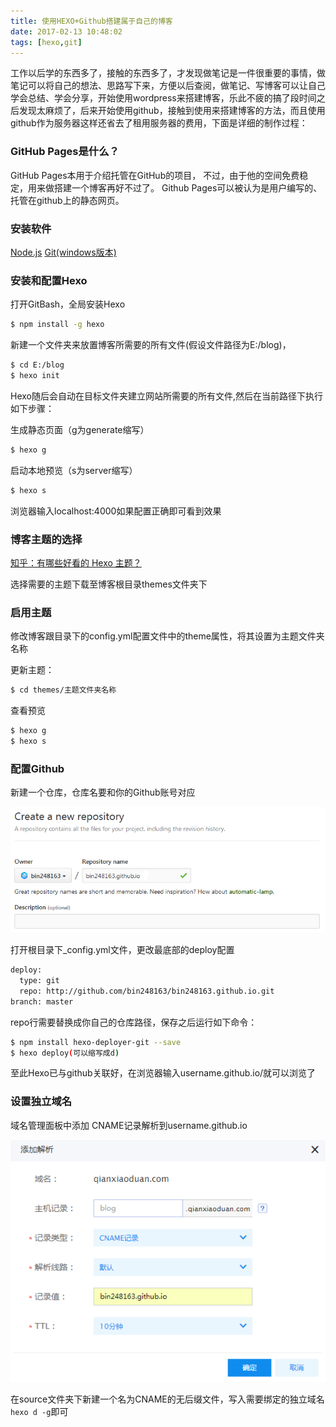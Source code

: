 ```yaml
---
title: 使用HEXO+Github搭建属于自己的博客
date: 2017-02-13 10:48:02
tags: [hexo,git]
---
```


工作以后学的东西多了，接触的东西多了，才发现做笔记是一件很重要的事情，做笔记可以将自己的想法、思路写下来，方便以后查阅，做笔记、写博客可以让自己学会总结、学会分享，开始使用wordpress来搭建博客，乐此不疲的搞了段时间之后发现太麻烦了，后来开始使用github，接触到使用来搭建博客的方法，而且使用github作为服务器这样还省去了租用服务器的费用，下面是详细的制作过程：

### GitHub Pages是什么？

GitHub Pages本用于介绍托管在GitHub的项目， 不过，由于他的空间免费稳定，用来做搭建一个博客再好不过了。
Github Pages可以被认为是用户编写的、托管在github上的静态网页。
<!--more-->
### 安装软件

[Node.js](https://nodejs.org/en/)
[Git(windows版本)](https://git-for-windows.github.io/)

### 安装和配置Hexo

打开GitBash，全局安装Hexo

``` bash
$ npm install -g hexo
```

新建一个文件夹来放置博客所需要的所有文件(假设文件路径为E:/blog)，

``` bash
$ cd E:/blog
$ hexo init
```

Hexo随后会自动在目标文件夹建立网站所需要的所有文件,然后在当前路径下执行如下步骤：

生成静态页面（g为generate缩写）

``` bash
$ hexo g
```
启动本地预览（s为server缩写）
``` bash
$ hexo s
```

浏览器输入localhost:4000如果配置正确即可看到效果

### 博客主题的选择

[知乎：有哪些好看的 Hexo 主题？](https://www.zhihu.com/question/24422335)

选择需要的主题下载至博客根目录themes文件夹下

### 启用主题

修改博客跟目录下的config.yml配置文件中的theme属性，将其设置为主题文件夹名称

更新主题：
``` bash
$ cd themes/主题文件夹名称
```
查看预览
``` bash
$ hexo g
$ hexo s
```

### 配置Github

新建一个仓库，仓库名要和你的Github账号对应

![新建一个仓库](hexo1/repo.png)

打开根目录下_config.yml文件，更改最底部的deploy配置
``` bash
deploy: 
  type: git
  repo: http://github.com/bin248163/bin248163.github.io.git
branch: master
```
repo行需要替换成你自己的仓库路径，保存之后运行如下命令：
``` bash
$ npm install hexo-deployer-git --save
$ hexo deploy(可以缩写成d)
```
至此Hexo已与github关联好，在浏览器输入username.github.io/就可以浏览了
### 设置独立域名
域名管理面板中添加 CNAME记录解析到username.github.io

![hexo](hexo1/3.png)

在source文件夹下新建一个名为CNAME的无后缀文件，写入需要绑定的独立域名`hexo d -g`即可
